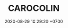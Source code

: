---
layout: 
permalink: /team/:title.html
categories: 
maincover: /assets/avatars/female1.webp
tickets: 2
date: 2020-08-29 10:29:20 +0700
title: CAROCOLIN
tag: johto042024
color: black
puntosLJ202404: 12
grupo: sur
background: '#F16C38'
cover: /assets/backCard.png
team: DRAGONFLIES GAMING DIAMOND
ID: DFS
p2: DFS DMD
pp2: MBO
p3: DFS DMD
pp3: LAST BREATH
p7:  DFS DMD
pp7: SOJ
p8:  DFS DMD
pp8: T. SATISFACTION
p9:  DFS DMD
r9: 0
bg9: bg-danger
rr9: 3
pp9: S. VANGUARD
rango: MXERG
---
